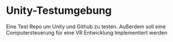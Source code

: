 # Unity-Testumgebung
Eine Test Repo um Unity und Github zu testen. Außerdem soll eine Computersteuerung für eine VR Entwicklung Implementiert werden
